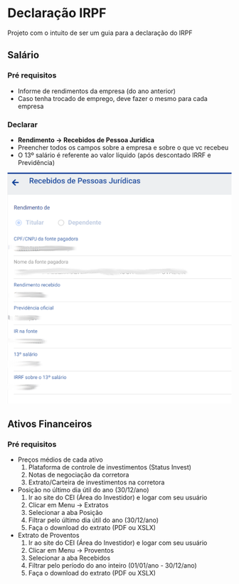 # Declaração IRPF

Projeto com o intuito de ser um guia para a declaração do IRPF

## Salário

### Pré requisitos

- Informe de rendimentos da empresa (do ano anterior)
- Caso tenha trocado de emprego, deve fazer o mesmo para cada empresa

### Declarar

- **Rendimento -> Recebidos de Pessoa Jurídica**
- Preencher todos os campos sobre a empresa e sobre o que vc recebeu
- O 13º salário é referente ao valor líquido (após descontado IRRF e Previdência)

![Imagem declaração salário](./imagens/salario-1.png)

## Ativos Financeiros

### Pré requisitos

- Preços médios de cada ativo
  1. Plataforma de controle de investimentos (Status Invest)
  2. Notas de negociação da corretora
  3. Extrato/Carteira de investimentos na corretora
- Posição no último dia útil do ano (30/12/ano)
  1. Ir ao site do CEI (Área do Investidor) e logar com seu usuário
  2. Clicar em Menu -> Extratos
  3. Selecionar a aba Posição
  4. Filtrar pelo último dia útil do ano (30/12/ano)
  5. Faça o download do extrato (PDF ou XSLX)
- Extrato de Proventos
  1. Ir ao site do CEI (Área do Investidor) e logar com seu usuário
  2. Clicar em Menu -> Proventos
  3. Selecionar a aba Recebidos
  4. Filtrar pelo período do ano inteiro (01/01/ano - 30/12/ano)
  5. Faça o download do extrato (PDF ou XSLX)
